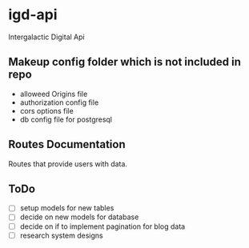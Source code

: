 # igd-api
Intergalactic Digital Api

## Makeup config folder which is not included in repo

- alloweed Origins file
- authorization config file
- cors options file
- db config file for postgresql

## Routes Documentation

Routes that provide users with data.

## ToDo

- [ ] setup models for new tables
- [ ] decide on new models for database
- [ ] decide on if to implement pagination for blog data
- [ ] research system designs
